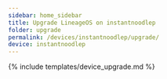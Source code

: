 ```yaml
---
sidebar: home_sidebar
title: Upgrade LineageOS on instantnoodlep
folder: upgrade
permalink: /devices/instantnoodlep/upgrade/
device: instantnoodlep
---
```

{% include templates/device_upgrade.md %}
